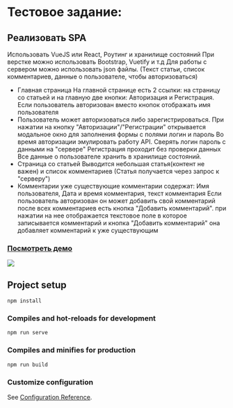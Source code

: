 # Тестовое задание:

## Реализовать SPA
Использовать VueJS или React, Роутинг и хранилище состояний
При верстке можно использовать Bootstrap, Vuetify и т.д
Для работы с сервером можно использовать json файлы. (Текст статьи, список комментариев, данные о пользователе, чтобы авторизоваться)
* Главная страница
На главной странице есть 2 ссылки: на страницу со статьей и на главную
две кнопки: Авторизация и Регистрация. Если пользователь авторизован вместо кнопок отображать имя пользователя
* Пользователь может авторизоваться либо зарегистрироваться.
При нажатии на кнопку "Авторизации"/"Регистрации" открывается модальное окно для заполнения формы с полями логин и пароль
Во время авторизации эмулировать работу API. Сверять логин пароль с данными на "сервере"
Регистрация проходит без проверки данных
Все данные о пользователе хранить в хранилище состояний.
* Страница со статьей
Выводится небольшая статья(контент не важен) и список комментариев (Статья получается через запрос к "серверу")
* Комментарии
уже существующие комментарии содержат: Имя пользователя, Дата и время комментария, текст комментария
Если пользователь авторизован он может добавить свой комментарий
после всех комментариев есть кнопка "Добавить комментарий".
при нажатии на нее отображается текстовое поле в которое записывается комментарий и
кнопка "Добавить комментарий" она добавляет комментарий к уже существующим

### [Посмотреть демо](https://vigrom.herokuapp.com/)

![](_intro.gif)

## Project setup
```
npm install
```

### Compiles and hot-reloads for development
```
npm run serve
```

### Compiles and minifies for production
```
npm run build
```

### Customize configuration
See [Configuration Reference](https://cli.vuejs.org/config/).
